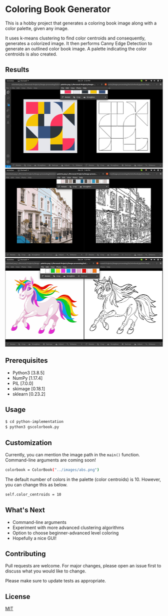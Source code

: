 # Coloring Book Generator

This is a hobby project that generates a coloring book image along with a color palette, given any image.

It uses k-means clustering to find color centroids and consequently, generates a colorized image. It then performs Canny Edge Detection to generate an outlined color book image. A palette indicating the color centroids is also created.

## Results
![](results/result8.png)
![](results/result5.png)
![](results/result1.png)

## Prerequisites
* Python3 [3.8.5]
* NumPy [1.17.4]
* PIL [7.0.0]
* skimage [0.18.1]
* sklearn [0.23.2]

## Usage
```bash
$ cd python-implementation
$ python3 gscolorbook.py
```

## Customization

Currently, you can mention the image path in the `main()` function. Command-line arguments are coming soon!

```bash
colorbook = ColorBook("../images/abs.png")
```
The default number of colors in the palette (color centroids) is 10. However, you can change this as below.

```bash
self.color_centroids = 10
```

## What's Next

* Command-line arguments
* Experiment with more advanced clustering algorithms
* Option to choose beginner-advanced level coloring
* Hopefully a nice GUI!

## Contributing
Pull requests are welcome. For major changes, please open an issue first to discuss what you would like to change.

Please make sure to update tests as appropriate.

## License
[MIT](https://choosealicense.com/licenses/mit/)

